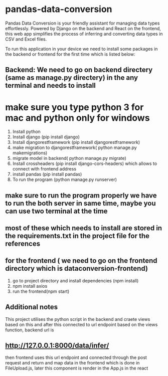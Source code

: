 # pandas-data-conversion
Pandas Data Conversion is your friendly assistant for managing data types effortlessly. Powered by Django on the backend and React on the frontend, this web app simplifies the process of inferring and converting data types in CSV and Excel files.


To run this application in your device we need to install some packages in the backend or frontend for the first time which is listed below:



## Backend: We need to go on backend directery (same as manage.py directery) in the any terminal and needs to install

# make sure you type python 3 for mac and python only for windows

1) Install python
2) Install django (pip install django)
3) Install djangorestframework (pip install djangorestframework)
4) make migration to djangorestframework( python manage.py makemigrations)
5) migrate model in backend( python manage.py migrate)
6) Install crossheaders (pip install django-cors-headers) which allows to connect with frontend address
7) install pandas (pip install pandas)
8) To run the program (python manage.py runserver)
## make sure to run the program properly we have to run the both server in same time, maybe you can use two terminal at the time 
## most of these which needs to install are stored in the requirements.txt in the project file for the references




## for the frontend ( we need to go on the frontend directory which is dataconversion-frontend)
1) go to project directory and install dependencies (npm install)
2) npm install axios
3) run the frontend(npm start)




## Additional notes

This project utilises the python script in the backend and craete views based on this and after this connected to url endpoint based on the 
views function, backend url is 
## http://127.0.0.1:8000/data/infer/
then frontend uses this url endpoint and connected through the post request and return and map data in the frontend which
is done in FileUpload.js, later this component is render in the App.js in the react 
